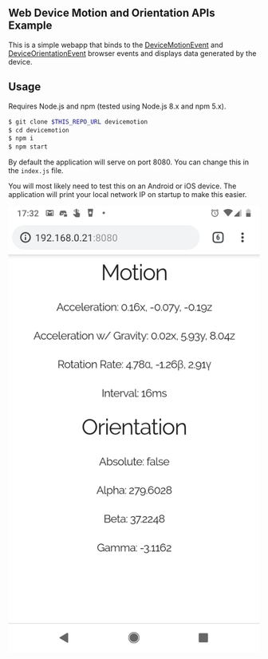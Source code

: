 ## Web Device Motion and Orientation APIs Example

This is a simple webapp that binds to the [DeviceMotionEvent](https://developer.mozilla.org/en-US/docs/Web/API/DeviceMotionEvent) and [DeviceOrientationEvent](https://developer.mozilla.org/en-US/docs/Web/API/DeviceOrientationEvent) browser events and displays data generated by the device.

## Usage

Requires Node.js and npm (tested using Node.js 8.x and npm 5.x).

```bash
$ git clone $THIS_REPO_URL devicemotion
$ cd devicemotion
$ npm i
$ npm start
```

By default the application will serve on port 8080. You can change this in the
`index.js` file.

You will most likely need to test this on an Android or iOS device. The
application will print your local network IP on startup to make this easier.

![](https://github.com/evanshortiss/web-device-orientation-motion/raw/master/screenshots/android-chrome.png)
